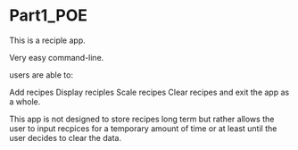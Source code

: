 # Part1_POE
This is a reciple app.

Very easy command-line.

users are able to:

Add recipes
Display reciples
Scale recipes
Clear recipes and exit the app as a whole.

This app is not designed to store recipes long term but rather allows the user to input recpices for a temporary amount of time or at least until the user decides to clear the data.



